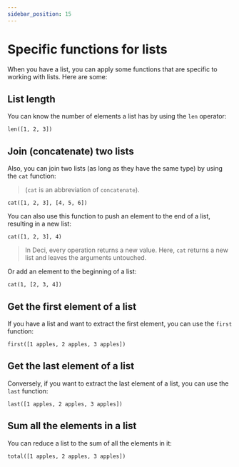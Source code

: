```yaml
---
sidebar_position: 15
---
```


# Specific functions for lists

When you have a list, you can apply some functions that are specific to working with lists. Here are some:

## List length

You can know the number of elements a list has by using the `len` operator:

```deci live
len([1, 2, 3])
```

## Join (concatenate) two lists

Also, you can join two lists (as long as they have the same type) by using the `cat` function:

> (`cat` is an abbreviation of `concatenate`).

```deci live
cat([1, 2, 3], [4, 5, 6])
```

You can also use this function to push an element to the end of a list, resulting in a new list:

```deci live
cat([1, 2, 3], 4)
```

> In Deci, every operation returns a new value. Here, `cat` returns a new list and leaves the arguments untouched.

Or add an element to the beginning of a list:

```deci live
cat(1, [2, 3, 4])
```

## Get the first element of a list

If you have a list and want to extract the first element, you can use the `first` function:

```deci live
first([1 apples, 2 apples, 3 apples])
```

## Get the last element of a list

Conversely, if you want to extract the last element of a list, you can use the `last` function:

```deci live
last([1 apples, 2 apples, 3 apples])
```

## Sum all the elements in a list

You can reduce a list to the sum of all the elements in it:

```deci live
total([1 apples, 2 apples, 3 apples])
```
